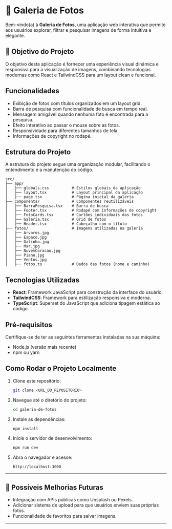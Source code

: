 
# 📸 Galeria de Fotos  

Bem-vindo(a) à **Galeria de Fotos**, uma aplicação web interativa que permite aos usuários explorar, filtrar e pesquisar imagens de forma intuitiva e elegante.  

## 🎯 **Objetivo do Projeto**  
O objetivo desta aplicação é fornecer uma experiência visual dinâmica e responsiva para a visualização de imagens, combinando tecnologias modernas como React e TailwindCSS para um layout clean e funcional.  

## Funcionalidades
- Exibição de fotos com títulos organizados em um layout grid.
- Barra de pesquisa com funcionalidade de busca em tempo real.
- Mensagem amigável quando nenhuma foto é encontrada para a pesquisa.
- Efeito interativo ao passar o mouse sobre as fotos.
- Responsividade para diferentes tamanhos de tela.
- Informações de copyright no rodapé.

## Estrutura do Projeto
A estrutura do projeto segue uma organização modular, facilitando o entendimento e a manutenção do código.

```
src/
├── app/
│   ├── globals.css          # Estilos globais da aplicação
│   ├── layout.tsx           # Layout principal da aplicação
│   ├── page.tsx             # Página inicial da galeria
├── components/              # Componentes reutilizáveis
│   ├── BarraPesquisa.tsx    # Barra de busca
│   ├── Footer.tsx           # Rodapé com informações de copyright
│   ├── FotoCards.tsx        # Cartões individuais das fotos
│   ├── Galeria.tsx          # Grid de fotos
│   ├── Header.tsx           # Cabeçalho com o título
├── fotos/                   # Imagens utilizadas na galeria
│   ├── Arvores.jpg
│   ├── Espaco.jpg
│   ├── Gatinho.jpg
│   ├── Mar.jpg
│   ├── NuvemCoracao.jpg
│   ├── Piano.jpg
│   ├── Ventos.jpg
│   ├── fotos.ts             # Dados das fotos (nome e caminho)
```

## Tecnologias Utilizadas
- **React**: Framework JavaScript para construção da interface do usuário.
- **TailwindCSS**: Framework para estilização responsiva e moderna.
- **TypeScript**: Superset do JavaScript que adiciona tipagem estática ao código.

## Pré-requisitos
Certifique-se de ter as seguintes ferramentas instaladas na sua máquina:
- Node.js (versão mais recente)
- npm ou yarn

## Como Rodar o Projeto Localmente
1. Clone este repositório:
   ```bash
   git clone <URL_DO_REPOSITORIO>
   ```

2. Navegue até o diretório do projeto:
   ```bash
   cd galeria-de-fotos
   ```

3. Instale as dependências:
   ```bash
   npm install
   ```

4. Inicie o servidor de desenvolvimento:
   ```bash
   npm run dev
   ```

5. Abra o navegador e acesse:
   ```
   http://localhost:3000
   ```


---

## 📖 **Possíveis Melhorias Futuras**  
- Integração com APIs públicas como Unsplash ou Pexels.  
- Adicionar sistema de upload para que usuários enviem suas próprias fotos.  
- Funcionalidade de favoritos para salvar imagens.  

---